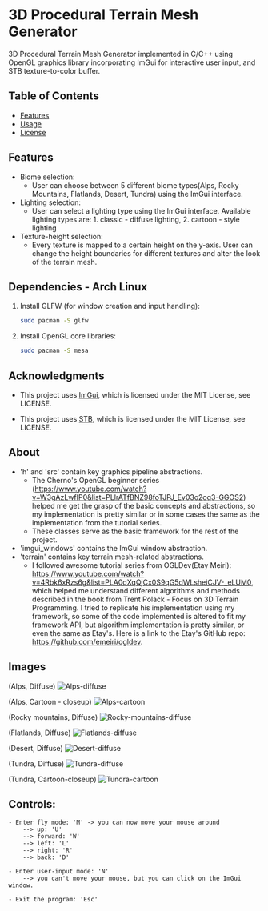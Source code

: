 # 3D Procedural Terrain Mesh Generator

3D Procedural Terrain Mesh Generator implemented in C/C++ using OpenGL graphics library incorporating ImGui for interactive user input, and STB texture-to-color buffer.

## Table of Contents
- [Features](#features)
- [Usage](#usage)
- [License](#license)

## Features
- Biome selection:
  - User can choose between 5 different biome types(Alps, Rocky Mountains, Flatlands, Desert, Tundra) using the ImGui interface.
- Lighting selection:
  - User can select a lighting type using the ImGui interface. 
  Available lighting types are: 1. classic - diffuse lighting, 2. cartoon - style lighting
- Texture-height selection:
  - Every texture is mapped to a certain height on the y-axis. User can change the height boundaries for different textures and alter the look of the terrain mesh.
  
## Dependencies - Arch Linux
1. Install GLFW (for window creation and input handling):
   ```bash 
   sudo pacman -S glfw

2. Install OpenGL core libraries:
    ```bash 
   sudo pacman -S mesa
   
## Acknowledgments

- This project uses [ImGui](https://github.com/ocornut/imgui), which is licensed under the MIT License, see LICENSE.

- This project uses [STB](https://github.com/nothings/stb), which is licensed under the MIT License, see LICENSE.

## About

- 'h' and 'src' contain key graphics pipeline abstractions. 
  - The Cherno's OpenGL beginner series (https://www.youtube.com/watch?v=W3gAzLwfIP0&list=PLlrATfBNZ98foTJPJ_Ev03o2oq3-GGOS2) helped me get the grasp of the basic concepts and abstractions, so my implementation is pretty similar or in some cases the same as the implementation from the tutorial series.
  - These classes serve as the basic framework for the rest of the project.
- 'imgui_windows' contains the ImGui window abstraction.
- 'terrain' contains key terrain mesh-related abstractions. 
  - I followed awesome tutorial series from OGLDev(Etay Meiri): https://www.youtube.com/watch?v=4Rbk6xRzs6g&list=PLA0dXqQjCx0S9qG5dWLsheiCJV-_eLUM0, which helped me understand different algorithms and methods described in the book from Trent Polack - Focus on 3D Terrain Programming. I tried to replicate his implementation using my framework, so some of the code implemented is altered to fit my framework API, but algorithm implementation is pretty similar, or even the same as Etay's. Here is a link to the Etay's GitHub repo: https://github.com/emeiri/ogldev.

## Images

(Alps, Diffuse)
![Alps-diffuse](terrain_generation_project/images/alps-diffuse.png)

(Alps, Cartoon - closeup)
![Alps-cartoon](./images/alps-cartoon.png)

(Rocky mountains, Diffuse)
![Rocky-mountains-diffuse](./images/rocky-mountains-diffuse.png)

(Flatlands, Diffuse)
![Flatlands-diffuse](./images/flatlands-diffuse.png)

(Desert, Diffuse)
![Desert-diffuse](./images/desert-diffuse.png)

(Tundra, Diffuse)
![Tundra-diffuse](./images/tundra-diffuse.png)

(Tundra, Cartoon-closeup)
![Tundra-cartoon](./images/tundra-cartoon.png)

## Controls:
    - Enter fly mode: 'M' -> you can now move your mouse around
        --> up: 'U'
        --> forward: 'W'
        --> left: 'L'
        --> right: 'R'
        --> back: 'D'

    - Enter user-input mode: 'N' 
        --> you can't move your mouse, but you can click on the ImGui window.
    
    - Exit the program: 'Esc'
